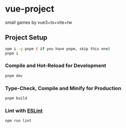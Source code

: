 # vue-project

small games by vue3+ts+vite+tw


## Project Setup

```sh
npm i -g pnpm ( if you have pnpm, skip this one)
pnpm i
```

### Compile and Hot-Reload for Development

```sh
pnpm dev
```

### Type-Check, Compile and Minify for Production

```sh
pnpm build
```

### Lint with [ESLint](https://eslint.org/)

```sh
npm run lint
```

